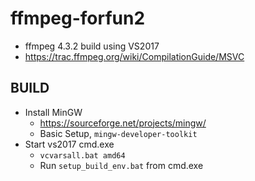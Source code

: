 # ffmpeg-forfun2

* ffmpeg 4.3.2 build using VS2017
* https://trac.ffmpeg.org/wiki/CompilationGuide/MSVC



## BUILD

* Install MinGW
  * https://sourceforge.net/projects/mingw/
  * Basic Setup, `mingw-developer-toolkit`
* Start vs2017 cmd.exe
  * `vcvarsall.bat amd64`
  * Run `setup_build_env.bat` from cmd.exe

